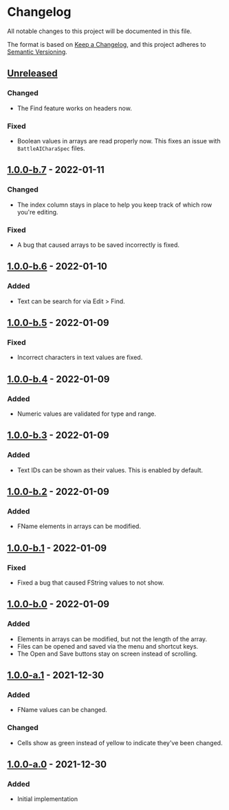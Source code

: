 # Changelog

All notable changes to this project will be documented in this file.

The format is based on [Keep a Changelog](https://keepachangelog.com/en/1.0.0/),
and this project adheres to
[Semantic Versioning](https://semver.org/spec/v2.0.0.html).

## [Unreleased]

### Changed

- The Find feature works on headers now.

### Fixed

- Boolean values in arrays are read properly now. This fixes an issue with
  `BattleAICharaSpec` files.

## [1.0.0-b.7] - 2022-01-11

### Changed

- The index column stays in place to help you keep track of which row you're
  editing.

### Fixed

- A bug that caused arrays to be saved incorrectly is fixed.

## [1.0.0-b.6] - 2022-01-10

### Added

- Text can be search for via Edit > Find.

## [1.0.0-b.5] - 2022-01-09

### Fixed

- Incorrect characters in text values are fixed.

## [1.0.0-b.4] - 2022-01-09

### Added

- Numeric values are validated for type and range.

## [1.0.0-b.3] - 2022-01-09

### Added

- Text IDs can be shown as their values. This is enabled by default.

## [1.0.0-b.2] - 2022-01-09

### Added

- FName elements in arrays can be modified.

## [1.0.0-b.1] - 2022-01-09

### Fixed

- Fixed a bug that caused FString values to not show.

## [1.0.0-b.0] - 2022-01-09

### Added

- Elements in arrays can be modified, but not the length of the array.
- Files can be opened and saved via the menu and shortcut keys.
- The Open and Save buttons stay on screen instead of scrolling.

## [1.0.0-a.1] - 2021-12-30

### Added

- FName values can be changed.

### Changed

- Cells show as green instead of yellow to indicate they've been changed.

## [1.0.0-a.0] - 2021-12-30

### Added

- Initial implementation

[unreleased]:
  https://github.com/jordanbtucker/ff7r-data-editor/compare/v1.0.0-b.7...HEAD
[1.0.0-b.7]:
  https://github.com/jordanbtucker/ff7r-data-editor/compare/v1.0.0-b.6...v1.0.0-b.7
[1.0.0-b.6]:
  https://github.com/jordanbtucker/ff7r-data-editor/compare/v1.0.0-b.5...v1.0.0-b.6
[1.0.0-b.5]:
  https://github.com/jordanbtucker/ff7r-data-editor/compare/v1.0.0-b.4...v1.0.0-b.5
[1.0.0-b.4]:
  https://github.com/jordanbtucker/ff7r-data-editor/compare/v1.0.0-b.3...v1.0.0-b.4
[1.0.0-b.3]:
  https://github.com/jordanbtucker/ff7r-data-editor/compare/v1.0.0-b.2...v1.0.0-b.3
[1.0.0-b.2]:
  https://github.com/jordanbtucker/ff7r-data-editor/compare/v1.0.0-b.1...v1.0.0-b.2
[1.0.0-b.1]:
  https://github.com/jordanbtucker/ff7r-data-editor/compare/v1.0.0-b.0...v1.0.0-b.1
[1.0.0-b.0]:
  https://github.com/jordanbtucker/ff7r-data-editor/compare/v1.0.0-a.1...v1.0.0-b.0
[1.0.0-a.1]:
  https://github.com/jordanbtucker/ff7r-data-editor/compare/v1.0.0-a.0...v1.0.0-a.1
[1.0.0-a.0]:
  https://github.com/jordanbtucker/ff7r-data-editor/releases/tag/v1.0.0-a.0
